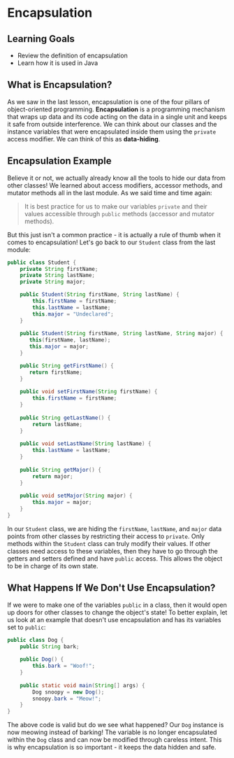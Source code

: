 # Encapsulation

## Learning Goals

- Review the definition of encapsulation
- Learn how it is used in Java

## What is Encapsulation?

As we saw in the last lesson, encapsulation is one of the four pillars of
object-oriented programming. **Encapsulation** is a programming mechanism that
wraps up data and its code acting on the data in a single unit and keeps it safe
from outside interference. We can think about our classes and the instance
variables that were encapsulated inside them using the `private` access
modifier. We can think of this as **data-hiding**.

## Encapsulation Example

Believe it or not, we actually already know all the tools to hide our data from
other classes! We learned about access modifiers, accessor methods, and mutator
methods all in the last module. As we said time and time again:

> It is best practice for us to make our variables `private` and their values
> accessible through `public` methods (accessor and mutator methods).

But this just isn't a common practice - it is actually a rule of thumb when it
comes to encapsulation! Let's go back to our `Student` class from the last
module:

```java
public class Student {
    private String firstName;
    private String lastName;
    private String major;

    public Student(String firstName, String lastName) {
        this.firstName = firstName;
        this.lastName = lastName;
        this.major = "Undeclared";
    }
    
    public Student(String firstName, String lastName, String major) {
       this(firstName, lastName);
       this.major = major;
    }

    public String getFirstName() {
       return firstName;
    }
    
    public void setFirstName(String firstName) {
        this.firstName = firstName;
    }
    
    public String getLastName() {
        return lastName;
    }
    
    public void setLastName(String lastName) {
        this.lastName = lastName;
    }
    
    public String getMajor() {
        return major;
    }
    
    public void setMajor(String major) {
        this.major = major;
    }
}
```

In our `Student` class, we are hiding the `firstName`, `lastName`, and `major`
data points from other classes by restricting their access to `private`. Only
methods within the `Student` class can truly modify their values. If other
classes need access to these variables, then they have to go through the
getters and setters defined and have `public` access. This allows the object to
be in charge of its own state.

## What Happens If We Don't Use Encapsulation?

If we were to make one of the variables `public` in a class, then it would open
up doors for other classes to change the object's state! To better explain, let
us look at an example that doesn't use encapsulation and has its variables set
to `public`:

```java
public class Dog {
    public String bark;
    
    public Dog() {
        this.bark = "Woof!";
    }
    
    public static void main(String[] args) {
        Dog snoopy = new Dog();
        snoopy.bark = "Meow!";
    }
}
```

The above code is valid but do we see what happened? Our `Dog` instance is now
meowing instead of barking! The variable is no longer encapsulated within the
`Dog` class and can now be modified through careless intent. This is why
encapsulation is so important - it keeps the data hidden and safe.

